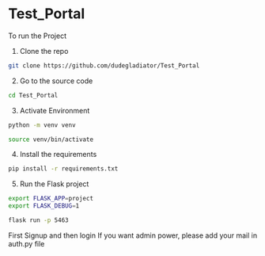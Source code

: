 # Test_Portal


To run the Project 

1. Clone the repo
```sh
git clone https://github.com/dudegladiator/Test_Portal
```

2. Go to the source code
```sh
cd Test_Portal
```

3. Activate Environment
```sh
python -m venv venv
```
```sh
source venv/bin/activate
```

4. Install the requirements 
```sh
pip install -r requirements.txt
```

5. Run  the Flask project
```sh
export FLASK_APP=project
export FLASK_DEBUG=1
```
```sh
flask run -p 5463
```

First Signup and then login
If you want admin power, please add your mail in auth.py file 


